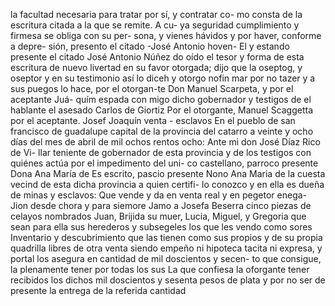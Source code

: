la facultad necesaria para tratar por sí, y contratar co-
mo consta de la escritura citada a la que se remite. A cu- ya seguridad cumplimiento y firmesa se obliga con su per- sona, y vienes hávidos y por haver, conforme a depre- sión, presento el citado -José Antonio hoven-
El y estando presente el citado José Antonio Núñez do oído el tesor y forma de esta escritura de nuevo livertad en su favor otorgada; dijo que la oseptog, y oseptor y en su testimonio así lo diceh y otorgo nofin
mar por no tazer y a sus puegos lo hace, por el otorgan-te Don Manuel Scarpeta, y por el aceptante Juá- quím espada con migo dicho gobernador y testigos de el hablante el asesado
Carlos de Giortiz
Por el otorgante, Manuel Scaggetta
por el aceptante. Josef Joaquín
venta - esclavos
En el pueblo de san francisco de guadalupe capital de la provincia del catarro a veinte y ocho días del mes de abril
de mil ochos rentos ocho: Ante mi don José Díaz Rico de Vi- llar teniente de gobernador de esta provincia y de los testigos con quiénes actúa por el impedimento del uni- co castellano, parroco presente Dona Ana María de
Es escrito, pascio presente Nono Ana Maria de la cuesta vecind de esta dicha provincia a quien certifi- lo conozco y en ella es dueña de minas y esclavos: Que vende y da en venta real y en pegetor enega-
Jion desde chora y para siemore Jamo a Josefa Beserra cinco piezas de celayos nombrados Juan, Brijida su muer, Lucia, Miguel, y Gregoria que sean para ella sus herederos y subsegeles los que les vendo como sores
Inventario y descubrimiento que las tienen como sus propios y de su propia quadrilla libres de otra venta siendo empeño ni hipoteca tacita ni expresa, y portal los asegura en cantidad de mil doscientos y secen- to que consigue, la plenamente tener por todas los sus
La que confiesa la oforgante tener recibidos los dichos mil doscientos y sesenta pesos de plata y por no ser de presente la entrega de la referida cantidad